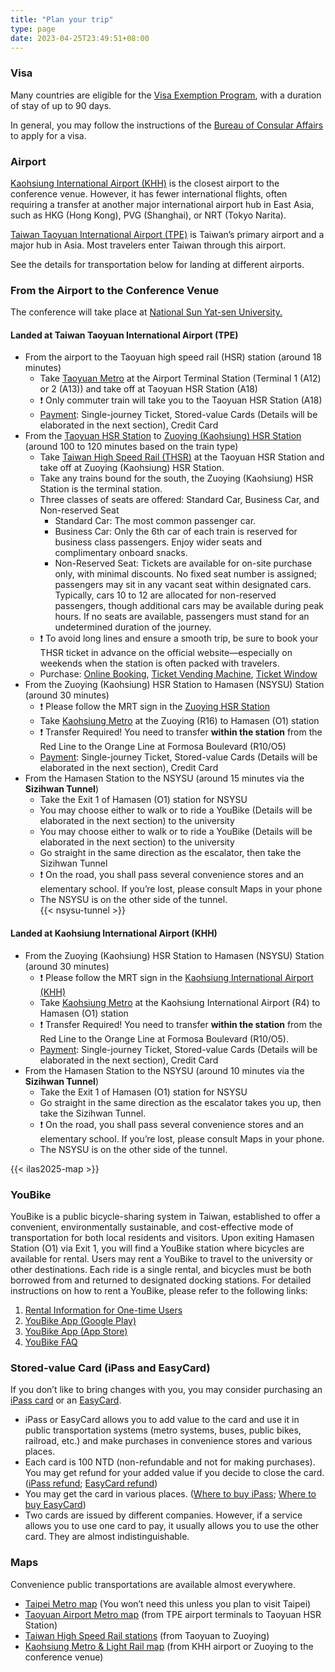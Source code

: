 ```yaml
---
title: "Plan your trip"
type: page
date: 2023-04-25T23:49:51+08:00
---
```

### Visa

Many countries are eligible for the [Visa Exemption Program](https://www.boca.gov.tw/cp-149-4486-7785a-2.html), with a duration of stay of up to 90 days.

In general, you may follow the instructions of the [Bureau of Consular Affairs](https://www.boca.gov.tw/np-137-2.html) to apply for a visa.

### Airport

[Kaohsiung International Airport (KHH)](https://www.kia.gov.tw/english/) is the closest airport to the conference venue. However, it has fewer international flights, often requiring a transfer at another major international airport hub in East Asia, such as HKG (Hong Kong), PVG (Shanghai), or NRT (Tokyo Narita).

[Taiwan Taoyuan International Airport (TPE)](https://www.taoyuan-airport.com/?lang=en) is Taiwan’s primary airport and a major hub in Asia. Most travelers enter Taiwan through this airport.

See the details for transportation below for landing at different airports.

### From the Airport to the Conference Venue

The conference will take place at [National Sun Yat-sen University.](https://www.nsysu.edu.tw/?Lang=en)

#### Landed at Taiwan Taoyuan International Airport (TPE)

* From the airport to the Taoyuan high speed rail (HSR) station (around 18 minutes)  
  * Take [Taoyuan Metro](https://www.tymetro.com.tw/tymetro-new/en/_pages/travel-guide/index.php) at the Airport Terminal Station (Terminal 1 (A12) or 2 (A13)) and take off at Taoyuan HSR Station (A18)  
  * &#10071; Only commuter train will take you to the Taoyuan HSR Station (A18)   
  * [Payment](https://www.tymetro.com.tw/tymetro-new/en/_pages/travel-guide/ticket.php): Single-journey Ticket, Stored-value Cards (Details will be elaborated in the next section), Credit Card   
* From the [Taoyuan HSR Station](https://en.thsrc.com.tw/ArticleContent/ad3798f7-cf0b-4728-9a5e-9196931d6f48) to [Zuoying (Kaohsiung) HSR Station](https://en.thsrc.com.tw/ArticleContent/ecdd8e68-3d12-4f0f-8385-f4891e513494) (around 100 to 120 minutes based on the train type)  
  * Take [Taiwan High Speed Rail (THSR)](https://en.thsrc.com.tw) at the Taoyuan HSR Station and take off at Zuoying (Kaohsiung) HSR Station.   
  * Take any trains bound for the south, the Zuoying (Kaohsiung) HSR Station is the terminal station.  
  * Three classes of seats are offered: Standard Car, Business Car, and Non-reserved Seat  
    * Standard Car: The most common passenger car.  
    * Business Car: Only the 6th car of each train is reserved for business class passengers. Enjoy wider seats and complimentary onboard snacks.  
    * Non-Reserved Seat: Tickets are available for on-site purchase only, with minimal discounts. No fixed seat number is assigned; passengers may sit in any vacant seat within designated cars. Typically, cars 10 to 12 are allocated for non-reserved passengers, though additional cars may be available during peak hours. If no seats are available, passengers must stand for an undetermined duration of the journey.  
  * &#10071; To avoid long lines and ensure a smooth trip, be sure to book your THSR ticket in advance on the official website—especially on weekends when the station is often packed with travelers. 
  * Purchase: [Online Booking](https://en.thsrc.com.tw/ArticleContent/906de59a-8ea0-425a-8055-ca3afded9a3e#), [Ticket Vending Machine](https://en.thsrc.com.tw/ArticleContent/80b78cc8-1d34-43b1-8b74-67fa01e70086), [Ticket Window](https://en.thsrc.com.tw/ArticleContent/0d36ca99-aacd-4dc4-b94e-b5accb8965a0)  
* From the  Zuoying (Kaohsiung) HSR Station to Hamasen (NSYSU) Station (around 30 minutes)  
  * &#10071; Please follow the MRT sign in the [Zuoying HSR Station](https://en.thsrc.com.tw/ArticleContent/ecdd8e68-3d12-4f0f-8385-f4891e513494)  
  * Take [Kaohsiung Metro](https://www.krtc.com.tw/eng/Guide/guide_map) at the Zuoying (R16) to Hamasen (O1) station   
  * &#10071; Transfer Required\! You need to transfer **within the station** from the Red Line to the Orange Line at Formosa Boulevard (R10/O5)  
  * [Payment](https://www.krtc.com.tw/eng/Ticket/ticket_list?id=6991b7b988e8461194b57a12c7269697): Single-journey Ticket, Stored-value Cards (Details will be elaborated in the next section), Credit Card   
* From the Hamasen Station to the NSYSU (around 15 minutes via the **Sizihwan Tunnel**)  
  * Take the Exit 1 of Hamasen (O1) station for NSYSU  
  * You may choose either to walk or to ride a YouBike (Details will be elaborated in the next section) to the university
  * You may choose either to walk or to ride a YouBike (Details will be elaborated in the next section) to the university
  * Go straight in the same direction as the escalator, then take the Sizihwan Tunnel  
  * &#10071; On the road, you shall pass several convenience stores and an elementary school. If you’re lost, please consult Maps in your phone  
  * The NSYSU is on the other side of the tunnel.  
{{< nsysu-tunnel >}}

#### Landed at Kaohsiung International Airport (KHH)  

* From the  Zuoying (Kaohsiung) HSR Station to Hamasen (NSYSU) Station (around 30 minutes)  
  * &#10071; Please follow the MRT sign in the [Kaohsiung International Airport (KHH)](https://www.kia.gov.tw/English/)   
  * Take [Kaohsiung Metro](https://www.krtc.com.tw/eng/Guide/guide_map) at the Kaohsiung International Airport (R4) to Hamasen (O1) station   
  * &#10071; Transfer Required\! You need to transfer **within the station** from the Red Line to the Orange Line at Formosa Boulevard (R10/O5).  
  * [Payment](https://www.krtc.com.tw/eng/Ticket/ticket_list?id=6991b7b988e8461194b57a12c7269697): Single-journey Ticket, Stored-value Cards (Details will be elaborated in the next section), Credit Card   
* From the  Hamasen  Station to the NSYSU (around 10 minutes via the **Sizihwan Tunnel**)  
  * Take the Exit 1 of Hamasen (O1) station for NSYSU  
  * Go straight in the same direction as the escalator takes you up, then take the Sizihwan Tunnel.  
  * &#10071; On the road, you shall pass several convenience stores and an elementary school. If you’re lost, please consult Maps in your phone.  
  * The NSYSU is on the other side of the tunnel.

{{< ilas2025-map >}}
### YouBike
YouBike is a public bicycle-sharing system in Taiwan, established to offer a convenient, environmentally sustainable, and cost-effective mode of transportation for both local residents and visitors. Upon exiting Hamasen Station (O1) via Exit 1, you will find a YouBike station where bicycles are available for rental. Users may rent a YouBike to travel to the university or other destinations. Each ride is a single rental, and bicycles must be both borrowed from and returned to designated docking stations.
For detailed instructions on how to rent a YouBike, please refer to the following links:
1. [Rental Information for One-time Users](https://en.youbike.com.tw/region/main/rent-way/single/)
2. [YouBike App (Google Play)](https://play.google.com/store/apps/details?id=tw.com.youbike.plus&hl=zh_TW&gl=US)
3. [YouBike App (App Store)](https://apps.apple.com/tw/app/youbike%E5%BE%AE%E7%AC%91%E5%96%AE%E8%BB%8A-%E5%AE%98%E6%96%B9%E7%89%88/id1483423095?l=en-GB)
4. [YouBike FAQ](https://en.youbike.com.tw/region/kcg/faq/)


### Stored-value Card (iPass and EasyCard)

If you don’t like to bring changes with you, you may consider purchasing an [iPass card](https://www.i-pass.com.tw/en) or an [EasyCard](https://www.easycard.com.tw/en/).

* iPass or EasyCard allows you to add value to the card and use it in public transportation systems (metro systems, buses, public bikes, railroad, etc.) and make purchases in convenience stores and various places.  
* Each card is 100 NTD (non-refundable and not for making purchases). You may get refund for your added value if you decide to close the card. ([iPass refund](https://www.i-pass.com.tw/en/Page/Refund); [EasyCard refund](https://www.easycard.com.tw/en/service))  
* You may get the card in various places. ([Where to buy iPass](https://www.i-pass.com.tw/en/Page/StandardAdult); [Where to buy EasyCard](https://www.easycard.com.tw/en/easycard?cls=1521769569&id=1521769904))  
* Two cards are issued by different companies. However, if a service allows you to use one card to pay, it usually allows you to use the other card. They are almost indistinguishable.

### Maps

Convenience public transportations are available almost everywhere.

* [Taipei Metro map](https://english.metro.taipei/cp.aspx?n=1BE0AF76C79F9A38) (You won’t need this unless you plan to visit Taipei)  
* [Taoyuan Airport Metro map](https://www.tymetro.com.tw/tymetro-new/en/_pages/travel-guide/road.html) (from TPE airport terminals to Taoyuan HSR Station)  
* [Taiwan High Speed Rail stations](https://en.thsrc.com.tw/ArticleContent/ad3798f7-cf0b-4728-9a5e-9196931d6f48) (from Taoyuan to Zuoying)  
* [Kaohsiung Metro & Light Rail map](https://www.krtc.com.tw/eng/KLRT/guide_map) (from KHH airport or Zuoying to the conference venue)